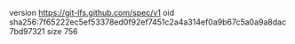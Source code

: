 version https://git-lfs.github.com/spec/v1
oid sha256:7f65222ec5ef53378ed0f92ef7451c2a4a314ef0a9b67c5a0a9a8dac7bd97321
size 756
